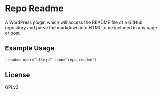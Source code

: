 Repo Readme
===========

A WordPress plugin which will access the README file of a GitHub repository and parse the markdown into HTML to be included in any page or post.


Example Usage
-------------

	[readme user="allejo" repo="repo-readme"]
	
License
-------

GPLv3
